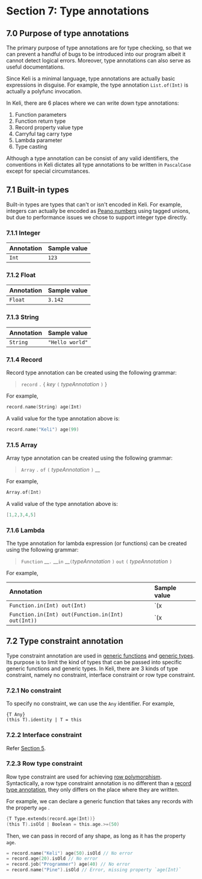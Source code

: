 # Section 7: Type annotations

## 7.0 Purpose of type annotations

The primary purpose of type annotations are for type checking, so that we can prevent a handful of bugs to be introduced into our program albeit it cannot detect logical errors. Moreover, type annotations can also serve as useful documentations.

Since Keli is a minimal language, type annotations are actually basic expressions in disguise. For example, the type annotation `List.of(Int)` is actually a polyfunc invocation.

In Keli, there are 6 places where we can write down type annotations:

1. Function parameters
2. Function return type
3. Record property value type
4. Carryful tag carry type
5. Lambda parameter
6. Type casting

Although a type annotation can be consist of any valid identifiers, the conventions in Keli dictates all type annotations to be written in `PascalCase` except for special circumstances.

## 7.1 Built-in types

Built-in types are types that can't or isn't encoded in Keli. For example, integers can actually be encoded as [Peano numbers](https://wiki.haskell.org/Peano_numbers) using tagged unions, but due to performance issues we chose to support integer type directly.  

### 7.1.1 Integer

| Annotation | Sample value |
| :--- | :--- |
| `Int` | `123` |

### 7.1.2 Float

| Annotation | Sample value |
| :--- | :--- |
| `Float` | `3.142` |

### 7.1.3 String

| Annotation | Sample value |
| :--- | :--- |
| `String` | `"Hello world"` |

### 7.1.4 Record

Record type annotation can be created using the following grammar:

> `record` `.` { _key_ `(` _typeAnnotation_ `)` }

For example,

```c
record.name(String) age(Int)
```

A valid value for the type annotation above is:

```c
record.name("Keli") age(99)
```

### 7.1.5 Array

Array type annotation can be created using the following grammar:

> `Array` `.` `of` `(` _typeAnnotation_ `)` __

For example,

```c
Array.of(Int)
```

A valid value of the type annotation above is:

```c
[1,2,3,4,5]
```



### 7.1.6 Lambda

The type annotation for lambda expression \(or functions\) can be created using the following grammar:

> `Function` __`.` __`in` __`(`_typeAnnotation_ `)` `out` `(` _typeAnnotation_ `)`

For example,

| Annotation | Sample value |
| :--- | :--- |
| `Function.in(Int) out(Int)` | `(x | x.square)` |
| `Function.in(Int) out(Function.in(Int) out(Int))` | `(x | y | x.+(y))` |

## 7.2 Type constraint annotation

Type constraint annotation are used in [generic functions](section-5-declarations.md#5-2-4-generic-functions) and [generic types](section-5-declarations.md#5-5-type-constructor-declarations). Its purpose is to limit the kind of types that can be passed into specific generic functions and generic types. In Keli, there are 3 kinds of type constraint, namely no constraint, interface constraint or row type constraint.

### 7.2.1 No constraint

To specify no constraint, we can use the `Any` identifier. For example,

```text
{T Any}
(this T).identity | T = this
```

### 7.2.2 Interface constraint

Refer [Section 5](section-5-declarations.md#5-6-interface-declarations).

### 7.2.3 Row type constraint

Row type constraint are used for achieving [row polymorphism](https://en.wikipedia.org/wiki/Row_polymorphism). Syntactically, a row type constraint annotation is no different than a [record type annotation](section-7-built-in-types.md#7-1-4-record), they only differs on the place where they are written. 

For example, we can declare a generic function that takes any records with the property `age` .

```c
{T Type.extends(record.age(Int))}
(this T).isOld | Boolean = this.age.>=(50)
```

Then, we can pass in record of any shape, as long as it has the property `age`.

```c
= record.name("Keli") age(50).isOld // No error
= record.age(20).isOld // No error
= record.job("Programmer") age(40) // No error
= record.name("Pine").isOld // Error, missing property `age(Int)`
```


